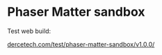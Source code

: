 # Phaser Matter sandbox

Test web build:

[dercetech.com/test/phaser-matter-sandbox/v1.0.0/](https://www.dercetech.com/test/phaser-matter-sandbox/v1.0.0/)
